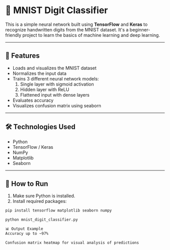 # 🧠 MNIST Digit Classifier

This is a simple neural network built using **TensorFlow** and **Keras** to recognize handwritten digits from the MNIST dataset. It's a beginner-friendly project to learn the basics of machine learning and deep learning.

---

## 📌 Features

- Loads and visualizes the MNIST dataset
- Normalizes the input data
- Trains 3 different neural network models:
  1. Single layer with sigmoid activation
  2. Hidden layer with ReLU
  3. Flattened input with dense layers
- Evaluates accuracy
- Visualizes confusion matrix using seaborn

---

## 🛠 Technologies Used

- Python
- TensorFlow / Keras
- NumPy
- Matplotlib
- Seaborn

---

## 🚀 How to Run

1. Make sure Python is installed.
2. Install required packages:

```bash
pip install tensorflow matplotlib seaborn numpy

python mnist_digit_classifier.py

📊 Output Example
Accuracy up to ~97%

Confusion matrix heatmap for visual analysis of predictions





